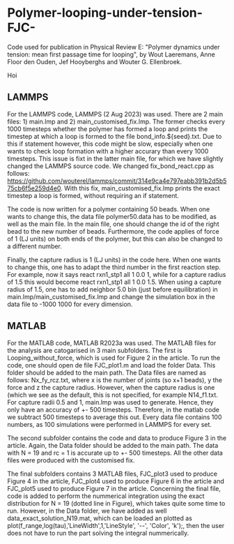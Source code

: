 # Polymer-looping-under-tension-FJC-
Code used for publication in Physical Review E: "Polymer dynamics under tension: mean first passage time for looping", by Wout Laeremans, Anne Floor den Ouden, Jef Hooyberghs and Wouter G. Ellenbroek.

Hoi

## LAMMPS
For the LAMMPS code, LAMMPS (2 Aug 2023) was used. There are 2 main files: 1) main.lmp and 2) main_customised_fix.lmp. The former checks every 1000 timesteps whether the polymer has formed a loop and prints the timestep at which a loop is formed to the file bond_info.${seed}.txt. Due to this if statement however, this code might be slow, especially when one wants to check loop formation with a higher accurary than every 1000 timesteps. This issue is fixt in the latter main file, for which we have slightly changed the LAMMPS source code. We changed fix_bond_react.cpp as follows: https://github.com/wouterel/lammps/commit/314e9ca4e797eabb391b2d5b575cb6f5e259d4e0. With this fix, main_customised_fix.lmp prints the exact timestep a loop is formed, without requiring an if statement. 

The code is now written for a polymer containing 50 beads. When one wants to change this, the data file polymer50.data has to be modified, as well as the main file. In the main file, one should change the id of the right bead to the new number of beads. Furthermore, the code applies of force of 1 (LJ units) on both ends of the polymer, but this can also be changed to a different number. 

Finally, the capture radius is 1 (LJ units) in the code here. When one wants to change this, one has to adapt the third number in the first reaction step. For example, now it says react rxn1_stp1 	 all 1 0.0 1, while for a capture radius of 1.5 this would become react rxn1_stp1 	 all 1 0.0 1.5. When using a capture radius of 1.5, one has to add neighbor 5.0 bin (just before equilibration) in main.lmp/main_customised_fix.lmp and change the simulation box in the data file to -1000 1000 for every dimension.

## MATLAB
For the MATLAB code, MATLAB R2023a was used. The MATLAB files for the analysis are catogarised in 3 main subfolders. The first is Looping_without_force, which is used for Figure 2 in the article. To run the code, one should open de file FJC_plot1.m and load the folder Data. This folder should be added to the main path. The Data files are named as follows: Nx_fy_rcz.txt, where x is the number of joints (so x+1 beads), y the force and z the capture radius. However, when the capture radius is one (which we see as the default, this is not specified, for example N14_f1.txt. For capture radii 0.5 and 1, main.lmp was used to generate. Hence, they only have an accuracy of +- 500 timesteps. Therefore, in the matlab code we subtract 500 timesteps to average this out. Every data file contains 100 numbers, as 100 simulations were performed in LAMMPS for every set. 

The second subfolder contains the code and data to produce Figure 3 in the article. Again, the Data folder should be added to the main path. The data with N = 19 and rc = 1 is accurate up to +- 500 timesteps. All the other data files were produced with the customised fix. 

The final subfolders contains 3 MATLAB files, FJC_plot3 used to produce Figure 4 in the article, FJC_plot4 used to produce Figure 6 in the article and FJC_plot5 used to produce Figure 7 in the article. Concerning the final file, code is added to perform the nummerical integration using the exact distribution for N = 19 (dotted line in Figure), which takes quite some time to run. However, in the Data folder, we have added as well data_exact_solution_N19.mat, which can be loaded an plotted as plot(f_range,log(tau),'LineWidth',1,'LineStyle', '--', 'Color', 'k');, then the user does not have to run the part solving the integral nummerically.  


